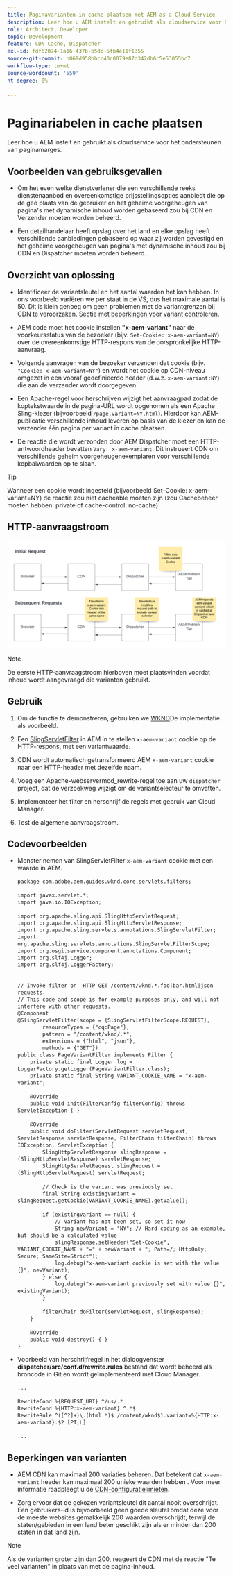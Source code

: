 ```yaml
---
title: Paginavarianten in cache plaatsen met AEM as a Cloud Service
description: Leer hoe u AEM instelt en gebruikt als cloudservice voor het ondersteunen van paginamarges.
role: Architect, Developer
topic: Development
feature: CDN Cache, Dispatcher
exl-id: fdf62074-1a16-437b-b5dc-5fb4e11f1355
source-git-commit: b069d958bbcc40c0079e87d342db6c5e53055bc7
workflow-type: tm+mt
source-wordcount: '559'
ht-degree: 0%

---
```


# Paginariabelen in cache plaatsen

Leer hoe u AEM instelt en gebruikt als cloudservice voor het ondersteunen van paginamarges.

## Voorbeelden van gebruiksgevallen

+ Om het even welke dienstverlener die een verschillende reeks dienstenaanbod en overeenkomstige prijsstellingsopties aanbiedt die op de geo plaats van de gebruiker en het geheime voorgeheugen van pagina&#39;s met dynamische inhoud worden gebaseerd zou bij CDN en Verzender moeten worden beheerd.

+ Een detailhandelaar heeft opslag over het land en elke opslag heeft verschillende aanbiedingen gebaseerd op waar zij worden gevestigd en het geheime voorgeheugen van pagina&#39;s met dynamische inhoud zou bij CDN en Dispatcher moeten worden beheerd.

## Overzicht van oplossing

+ Identificeer de variantsleutel en het aantal waarden het kan hebben. In ons voorbeeld variëren we per staat in de VS, dus het maximale aantal is 50. Dit is klein genoeg om geen problemen met de variantgrenzen bij CDN te veroorzaken. [Sectie met beperkingen voor variant controleren](#variant-limitations).

+ AEM code moet het cookie instellen __&quot;x-aem-variant&quot;__ naar de voorkeursstatus van de bezoeker (bijv. `Set-Cookie: x-aem-variant=NY`) over de overeenkomstige HTTP-respons van de oorspronkelijke HTTP-aanvraag.

+ Volgende aanvragen van de bezoeker verzenden dat cookie (bijv. `"Cookie: x-aem-variant=NY"`) en wordt het cookie op CDN-niveau omgezet in een vooraf gedefinieerde header (d.w.z. `x-aem-variant:NY`) die aan de verzender wordt doorgegeven.

+ Een Apache-regel voor herschrijven wijzigt het aanvraagpad zodat de koptekstwaarde in de pagina-URL wordt opgenomen als een Apache Sling-kiezer (bijvoorbeeld `/page.variant=NY.html`). Hierdoor kan AEM-publicatie verschillende inhoud leveren op basis van de kiezer en kan de verzender één pagina per variant in cache plaatsen.

+ De reactie die wordt verzonden door AEM Dispatcher moet een HTTP-antwoordheader bevatten `Vary: x-aem-variant`. Dit instrueert CDN om verschillende geheim voorgeheugenexemplaren voor verschillende kopbalwaarden op te slaan.

>[!TIP]
>
>Wanneer een cookie wordt ingesteld (bijvoorbeeld Set-Cookie: x-aem-variant=NY) de reactie zou niet cacheable moeten zijn (zou Cachebeheer moeten hebben: private of cache-control: no-cache)

## HTTP-aanvraagstroom

![Variant cache-aanvraagstroom](./assets/variant-cache-request-flow.png)

>[!NOTE]
>
>De eerste HTTP-aanvraagstroom hierboven moet plaatsvinden voordat inhoud wordt aangevraagd die varianten gebruikt.

## Gebruik

1. Om de functie te demonstreren, gebruiken we [WKND](https://experienceleague.adobe.com/docs/experience-manager-learn/getting-started-wknd-tutorial-develop/overview.html)De implementatie als voorbeeld.

1. Een [SlingServletFilter](https://sling.apache.org/documentation/the-sling-engine/filters.html) in AEM in te stellen `x-aem-variant` cookie op de HTTP-respons, met een variantwaarde.

1. CDN wordt automatisch getransformeerd AEM `x-aem-variant` cookie naar een HTTP-header met dezelfde naam.

1. Voeg een Apache-webservermod_rewrite-regel toe aan uw `dispatcher` project, dat de verzoekweg wijzigt om de variantselecteur te omvatten.

1. Implementeer het filter en herschrijf de regels met gebruik van Cloud Manager.

1. Test de algemene aanvraagstroom.

## Codevoorbeelden

+ Monster nemen van SlingServletFilter `x-aem-variant` cookie met een waarde in AEM.

   ```
   package com.adobe.aem.guides.wknd.core.servlets.filters;
   
   import javax.servlet.*;
   import java.io.IOException;
   
   import org.apache.sling.api.SlingHttpServletRequest;
   import org.apache.sling.api.SlingHttpServletResponse;
   import org.apache.sling.servlets.annotations.SlingServletFilter;
   import org.apache.sling.servlets.annotations.SlingServletFilterScope;
   import org.osgi.service.component.annotations.Component;
   import org.slf4j.Logger;
   import org.slf4j.LoggerFactory;
   
   
   // Invoke filter on  HTTP GET /content/wknd.*.foo|bar.html|json requests.
   // This code and scope is for example purposes only, and will not interfere with other requests.
   @Component
   @SlingServletFilter(scope = {SlingServletFilterScope.REQUEST},
           resourceTypes = {"cq:Page"},
           pattern = "/content/wknd/.*",
           extensions = {"html", "json"},
           methods = {"GET"})
   public class PageVariantFilter implements Filter {
       private static final Logger log = LoggerFactory.getLogger(PageVariantFilter.class);
       private static final String VARIANT_COOKIE_NAME = "x-aem-variant";
   
       @Override
       public void init(FilterConfig filterConfig) throws ServletException { }
   
       @Override
       public void doFilter(ServletRequest servletRequest, ServletResponse servletResponse, FilterChain filterChain) throws IOException, ServletException {
           SlingHttpServletResponse slingResponse = (SlingHttpServletResponse) servletResponse;
           SlingHttpServletRequest slingRequest = (SlingHttpServletRequest) servletRequest;
   
           // Check is the variant was previously set
           final String existingVariant = slingRequest.getCookie(VARIANT_COOKIE_NAME).getValue();
   
           if (existingVariant == null) {
               // Variant has not been set, so set it now
               String newVariant = "NY"; // Hard coding as an example, but should be a calculated value
               slingResponse.setHeader("Set-Cookie", VARIANT_COOKIE_NAME + "=" + newVariant + "; Path=/; HttpOnly; Secure; SameSite=Strict");
               log.debug("x-aem-variant cookie is set with the value {}", newVariant);
           } else {
               log.debug("x-aem-variant previously set with value {}", existingVariant);
           }
   
           filterChain.doFilter(servletRequest, slingResponse);
       }
   
       @Override
       public void destroy() { }
   }
   ```

+ Voorbeeld van herschrijfregel in het dialoogvenster __dispatcher/src/conf.d/rewrite.rules__ bestand dat wordt beheerd als broncode in Git en wordt geïmplementeerd met Cloud Manager.

   ```
   ...
   
   RewriteCond %{REQUEST_URI} ^/us/.*  
   RewriteCond %{HTTP:x-aem-variant} ^.*$  
   RewriteRule ^([^?]+)\.(html.*)$ /content/wknd$1.variant=%{HTTP:x-aem-variant}.$2 [PT,L] 
   
   ...
   ```

## Beperkingen van varianten

+ AEM CDN kan maximaal 200 variaties beheren. Dat betekent dat `x-aem-variant` header kan maximaal 200 unieke waarden hebben . Voor meer informatie raadpleegt u de [CDN-configuratielimieten](https://docs.fastly.com/en/guides/resource-limits).

+ Zorg ervoor dat de gekozen variantsleutel dit aantal nooit overschrijdt.  Een gebruikers-id is bijvoorbeeld geen goede sleutel omdat deze voor de meeste websites gemakkelijk 200 waarden overschrijdt, terwijl de staten/gebieden in een land beter geschikt zijn als er minder dan 200 staten in dat land zijn.

>[!NOTE]
>
>Als de varianten groter zijn dan 200, reageert de CDN met de reactie &quot;Te veel varianten&quot; in plaats van met de pagina-inhoud.
